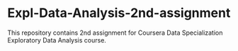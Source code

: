 # Expl-Data-Analysis-2nd-assignment
This repository contains 2nd assignment for Coursera Data Specialization Exploratory Data Analysis course. 
